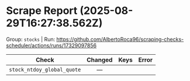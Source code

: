 # Scrape Report (2025-08-29T16:27:38.562Z)

Group: `stocks`  |  Run: https://github.com/AlbertoRoca96/scraping-checks-scheduler/actions/runs/17329097856

| Check | Changed | Keys | Error |
|---|:---:|:--|:--|
| `stock_ntdoy_global_quote` | — |  |  |
